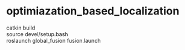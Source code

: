 # optimiazation_based_localization
catkin build  
source devel/setup.bash  
roslaunch global_fusion fusion.launch  
